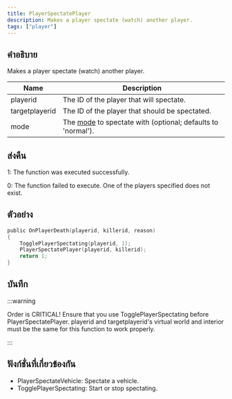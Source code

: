 ```yaml
---
title: PlayerSpectatePlayer
description: Makes a player spectate (watch) another player.
tags: ["player"]
---
```


## คำอธิบาย

Makes a player spectate (watch) another player.

| Name           | Description                                                                                  |
| -------------- | -------------------------------------------------------------------------------------------- |
| playerid       | The ID of the player that will spectate.                                                     |
| targetplayerid | The ID of the player that should be spectated.                                               |
| mode           | The [mode](../resources/spectatemodes.md) to spectate with (optional; defaults to 'normal'). |

## ส่งคืน

1: The function was executed successfully.

0: The function failed to execute. One of the players specified does not exist.

## ตัวอย่าง

```c
public OnPlayerDeath(playerid, killerid, reason)
{
    TogglePlayerSpectating(playerid, 1);
    PlayerSpectatePlayer(playerid, killerid);
    return 1;
}
```

## บันทึก

:::warning

Order is CRITICAL! Ensure that you use TogglePlayerSpectating before PlayerSpectatePlayer. playerid and targetplayerid's virtual world and interior must be the same for this function to work properly.

:::

## ฟังก์ชั่นที่เกี่ยวข้องกัน

- PlayerSpectateVehicle: Spectate a vehicle.
- TogglePlayerSpectating: Start or stop spectating.
